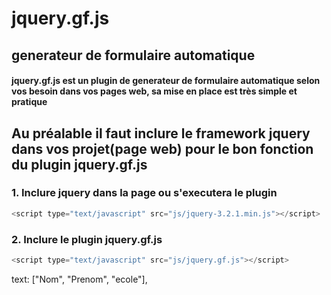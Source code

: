 # jquery.gf.js
## generateur de formulaire automatique

#### jquery.gf.js est un plugin de generateur de formulaire automatique selon vos besoin dans vos pages web, sa mise en place est très simple et pratique

## Au préalable il faut inclure le framework jquery dans vos projet(page web) pour le bon fonction du plugin jquery.gf.js

### 1. Inclure jquery dans la page ou s'executera le plugin
```javascript
<script type="text/javascript" src="js/jquery-3.2.1.min.js"></script>
```
### 2. Inclure le plugin jquery.gf.js
```javascript
<script type="text/javascript" src="js/jquery.gf.js"></script>
```

text: ["Nom", "Prenom", "ecole"],
	


